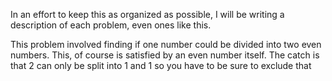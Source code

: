 In an effort to keep this as organized as possible, I will be writing a description of each problem, even ones like this.

This problem involved finding if one number could be divided into two even numbers. This, of course is satisfied by an even number itself. The catch is that 2 can only be split into 1 and 1 so you have to be sure to exclude that
